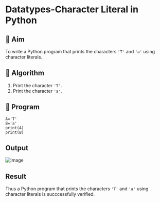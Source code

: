 # Datatypes-Character Literal in Python

## 🎯 Aim
To write a Python program that prints the characters `'T'` and `'a'` using character literals.

## 🧠 Algorithm
1. Print the character `'T'`.
2. Print the character `'a'`.

## 🧾 Program
```
A='T'
B='a'
print(A)
print(B)
```
## Output

![image](https://github.com/user-attachments/assets/9f2d9972-2022-4d9d-a2b6-bc13d6cfbdaa)


## Result
Thus a Python program that prints the characters `'T'` and `'a'` using character literals is succcessfully verified.
